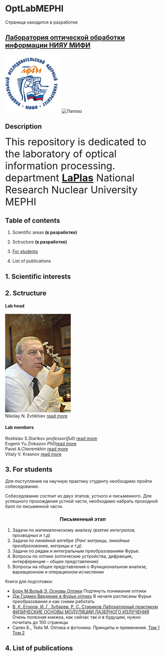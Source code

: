 # OptLabMEPHI
Cтраница находится в разработке

## [Лаборатория оптической обработки информации НИЯУ МИФИ](https://github.com/nozaLER/OptLabMEPHI)

![МИФИ][image1]
![Лаплаз][image2]

[image1]: https://github.com/nozaLER/OptLabMEPHI/blob/master/%D0%BA%D0%B0%D1%80%D1%82%D0%B8%D0%BD%D0%BA%D0%B8/gQbx8ilT7DU.jpg?raw=true
[image2]: http://wiki.mephist.ru/images/thumb/b/b3/Laplas.jpg/180px-Laplas.jpg

## Description  

<font size="+3">This repository is dedicated to the laboratory of optical information processing. 
department [__LaPlas__](https://laplas.mephi.ru) National Research Nuclear University  MEPHI  
</font>

## Table of contents
1. Scientific areas __(в разработке)__
2. Sctructure __(в разработке)__
    
3. [For students](#abcd)
4. List of publications     
## 1. Scientific interests
## 2. Sctructure
#### Lab head
![НиколайНиколаевич](https://github.com/nozaLER/OptLabMEPHI/blob/master/картинки/208397.jpg?raw=true)  
Nikolay N. Evtikhiev [read more](https://www.researchgate.net/profile/Nikolay_Evtikhiev)
#### Lab members
Rostislav S.Starikov _professor(full)_ [read more](https://www.researchgate.net/profile/Rostislav_Starikov)  
Evgenii Yu.Zlokazov  _PhD_[read more](https://www.researchgate.net/profile/Evgenii_Zlokazov)  
Pavel A.Cheremkhin   [read more](https://www.researchgate.net/profile/Pavel_Cheremkhin)  
Vitaly V. Krasnov    [read more](https://www.researchgate.net/profile/Vitaly_Krasnov)





## 3. For students <a name="abcd"></a>
Для поступление на научную практику студенту необходимо пройти собеседование.

Собеседование состоит из двух этапов, устного и письменного. Для успешного прохождения устной части, необходимо набрать проходной балл по письменной части.
### <center>Письменный этап</center>	
1. Задачи по математическому анализу (_взятие интегралов, прозводных и т.д_)
2. Задачи по линейной алгебре (_Ранг матрицы, линейные преобразование, матрицы и т.д_)
3. Задачи по рядам и интегральным преобразованиям Фурье.
4. Вопросы по оптике (оптические устройства, дифракция, интерференция – общее представление)
5. Вопросы на общее представления о Функциональном анализе, вариационном и операционом исчислении


Книги для подготовки:
* [Борн М.Вольф Э. Основы Оптики](https://github.com/nozaLER/OptLabMEPHI/raw/master/книги/Борн%20М.%20Вольф%20Э.%20Основы%20оптики%20(1973).pdf) Подтянуть понимание оптики
* [Дж.Гудмен Введение в Фурье оптику](https://github.com/nozaLER/OptLabMEPHI/raw/master/книги/%5BGudmen_D.%5D_Vvedenie_v_Fure-optiku(BookFi).pdf) В начале расписаны Фурье преобразования и как сними работать 
* [В. К. Егоров, И. Г. Зубарев, Р. С. Стариков Лабораторный практикум ФИЗИЧЕСКИЕ ОСНОВЫ МОДУЛЯЦИИ ЛАЗЕРНОГО ИЗЛУЧЕНИЯ](https://github.com/nozaLER/OptLabMEPHI/raw/master/книги/Егоров%20Лабораторный%20практикум%20Физические%20основы%20модуляции%20лазерного%20излучения%202008.pdf) Очень полезная книжка, как сейчас так и в будущем, нужно почитать до 100 страницы 
* Салех Б., Тейх М. Оптика и фотоника. Принципы и применения. [Том 1](http://bookfi.net/book/2229694) [Том 2](http://torrents45.xyz/torrent/856173/)
## 4. List of publications 


